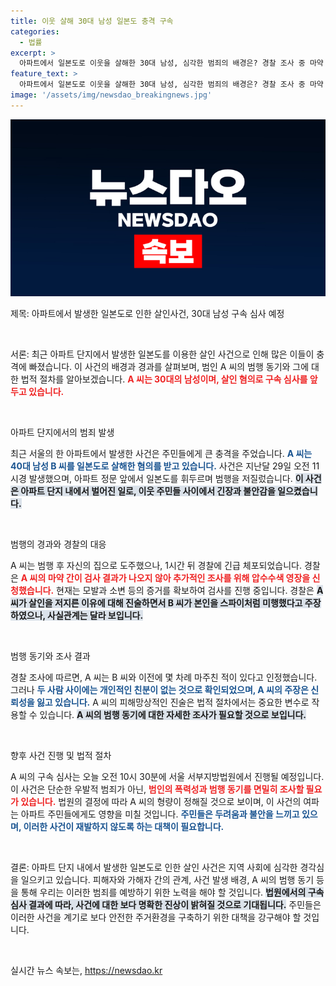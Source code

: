 ```yaml
---
title: 이웃 살해 30대 남성 일본도 충격 구속
categories:
  - 법률
excerpt: >
  아파트에서 일본도로 이웃을 살해한 30대 남성, 심각한 범죄의 배경은? 경찰 조사 중 마약 의혹과 비극적 진술이 밝혀지며 긴장감이 고조되고 있습니다. 클릭으로 사건의 전말을 확인해보세요!
feature_text: >
  아파트에서 일본도로 이웃을 살해한 30대 남성, 심각한 범죄의 배경은? 경찰 조사 중 마약 의혹과 비극적 진술이 밝혀지며 긴장감이 고조되고 있습니다. 클릭으로 사건의 전말을 확인해보세요!
image: '/assets/img/newsdao_breakingnews.jpg'
---
```


<p><img src="/assets/img/newsdao_breakingnews.jpg" alt="ontimetimes 속보" /></p>

<p>제목: 아파트에서 발생한 일본도로 인한 살인사건, 30대 남성 구속 심사 예정</p>

<p data-ke-size="size16">&nbsp;</p>

<p>서론: 최근 아파트 단지에서 발생한 일본도를 이용한 살인 사건으로 인해 많은 이들이 충격에 빠졌습니다. 이 사건의 배경과 경과를 살펴보며, 범인 A 씨의 범행 동기와 그에 대한 법적 절차를 알아보겠습니다. <b><span style="color: #ee2323;">A 씨는 30대의 남성이며, 살인 혐의로 구속 심사를 앞두고 있습니다.</span></b></p>

<p data-ke-size="size16">&nbsp;</p>

<p>아파트 단지에서의 범죄 발생</p>

<p>최근 서울의 한 아파트에서 발생한 사건은 주민들에게 큰 충격을 주었습니다. <b><span style="color: #1a5490;">A 씨는 40대 남성 B 씨를 일본도로 살해한 혐의를 받고 있습니다.</span></b> 사건은 지난달 29일 오전 11시경 발생했으며, 아파트 정문 앞에서 일본도를 휘두르며 범행을 저질렀습니다. <b><span style="background-color: #21538527;">이 사건은 아파트 단지 내에서 벌어진 일로, 이웃 주민들 사이에서 긴장과 불안감을 일으켰습니다.</span></b></p>

<p data-ke-size="size16">&nbsp;</p>

<p>범행의 경과와 경찰의 대응</p>

<p>A 씨는 범행 후 자신의 집으로 도주했으나, 1시간 뒤 경찰에 긴급 체포되었습니다. 경찰은 <b><span style="color: #ee2323;">A 씨의 마약 간이 검사 결과가 나오지 않아 추가적인 조사를 위해 압수수색 영장을 신청했습니다.</span></b> 현재는 모발과 소변 등의 증거를 확보하여 검사를 진행 중입니다. 경찰은 <b><span style="background-color: #21538527;">A 씨가 살인을 저지른 이유에 대해 진술하면서 B 씨가 본인을 스파이처럼 미행했다고 주장하였으나, 사실관계는 달라 보입니다.</span></b></p>

<p data-ke-size="size16">&nbsp;</p>

<p>범행 동기와 조사 결과</p>

<p>경찰 조사에 따르면, A 씨는 B 씨와 이전에 몇 차례 마주친 적이 있다고 인정했습니다. 그러나 <b><span style="color: #1a5490;">두 사람 사이에는 개인적인 친분이 없는 것으로 확인되었으며, A 씨의 주장은 신뢰성을 잃고 있습니다.</span></b> A 씨의 피해망상적인 진술은 법적 절차에서는 중요한 변수로 작용할 수 있습니다. <b><span style="background-color: #21538527;">A 씨의 범행 동기에 대한 자세한 조사가 필요할 것으로 보입니다.</span></b></p>

<p data-ke-size="size16">&nbsp;</p>

<p>향후 사건 진행 및 법적 절차</p>

<p>A 씨의 구속 심사는 오늘 오전 10시 30분에 서울 서부지방법원에서 진행될 예정입니다. 이 사건은 단순한 우발적 범죄가 아닌, <b><span style="color: #ee2323;">범인의 폭력성과 범행 동기를 면밀히 조사할 필요가 있습니다.</span></b> 법원의 결정에 따라 A 씨의 형량이 정해질 것으로 보이며, 이 사건의 여파는 아파트 주민들에게도 영향을 미칠 것입니다. <b><span style="color: #1a5490;">주민들은 두려움과 불안을 느끼고 있으며, 이러한 사건이 재발하지 않도록 하는 대책이 필요합니다.</span></b></p>

<p data-ke-size="size16">&nbsp;</p>

<p>결론: 아파트 단지 내에서 발생한 일본도로 인한 살인 사건은 지역 사회에 심각한 경각심을 일으키고 있습니다. 피해자와 가해자 간의 관계, 사건 발생 배경, A 씨의 범행 동기 등을 통해 우리는 이러한 범죄를 예방하기 위한 노력을 해야 할 것입니다. <b><span style="background-color: #21538527;">법원에서의 구속 심사 결과에 따라, 사건에 대한 보다 명확한 진상이 밝혀질 것으로 기대됩니다.</span></b> 주민들은 이러한 사건을 계기로 보다 안전한 주거환경을 구축하기 위한 대책을 강구해야 할 것입니다.</p>

<p data-ke-size="size16">&nbsp;</p>
실시간 뉴스 속보는, <a href="https://newsdao.kr" rel="dofollow">https://newsdao.kr</a>


